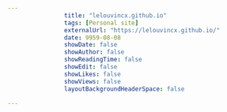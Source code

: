 ---
                title: "lelouvincx.github.io"
                tags: [Personal site]
                externalUrl: "https://lelouvincx.github.io/"
                date: 9959-08-08
                showDate: false
                showAuthor: false
                showReadingTime: false
                showEdit: false
                showLikes: false
                showViews: false
                layoutBackgroundHeaderSpace: false
                ---
